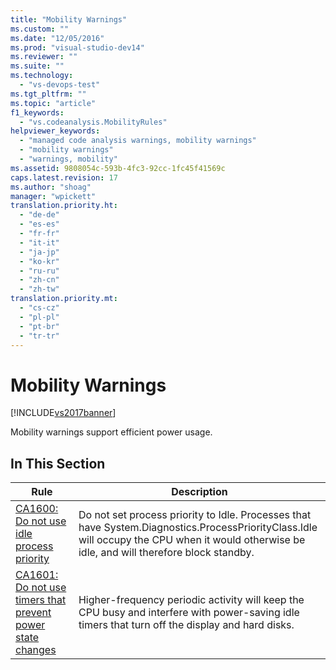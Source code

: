 ```yaml
---
title: "Mobility Warnings"
ms.custom: ""
ms.date: "12/05/2016"
ms.prod: "visual-studio-dev14"
ms.reviewer: ""
ms.suite: ""
ms.technology: 
  - "vs-devops-test"
ms.tgt_pltfrm: ""
ms.topic: "article"
f1_keywords: 
  - "vs.codeanalysis.MobilityRules"
helpviewer_keywords: 
  - "managed code analysis warnings, mobility warnings"
  - "mobility warnings"
  - "warnings, mobility"
ms.assetid: 9808054c-593b-4fc3-92cc-1fc45f41569c
caps.latest.revision: 17
ms.author: "shoag"
manager: "wpickett"
translation.priority.ht: 
  - "de-de"
  - "es-es"
  - "fr-fr"
  - "it-it"
  - "ja-jp"
  - "ko-kr"
  - "ru-ru"
  - "zh-cn"
  - "zh-tw"
translation.priority.mt: 
  - "cs-cz"
  - "pl-pl"
  - "pt-br"
  - "tr-tr"
---
```

# Mobility Warnings
[!INCLUDE[vs2017banner](../code-quality/includes/vs2017banner.md)]

Mobility warnings support efficient power usage.  
  
## In This Section  
  
|Rule|Description|  
|----------|-----------------|  
|[CA1600: Do not use idle process priority](../code-quality/ca1600--do-not-use-idle-process-priority.md)|Do not set process priority to Idle. Processes that have System.Diagnostics.ProcessPriorityClass.Idle will occupy the CPU when it would otherwise be idle, and will therefore block standby.|  
|[CA1601: Do not use timers that prevent power state changes](../code-quality/ca1601--do-not-use-timers-that-prevent-power-state-changes.md)|Higher-frequency periodic activity will keep the CPU busy and interfere with power-saving idle timers that turn off the display and hard disks.|